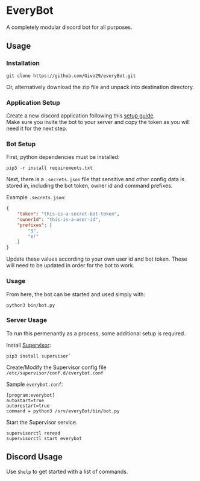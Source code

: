 # EveryBot

A completely modular discord bot for all purposes.

## Usage

### Installation

`git clone https://github.com/Givo29/everyBot.git`

Or, alternatively download the zip file and unpack into destination directory.

### Application Setup

Create a new discord application following this [setup guide](https://discordpy.readthedocs.io/en/latest/discord.html).  
Make sure you invite the bot to your server and copy the token as you will need it for the next step.

### Bot Setup

First, python dependencies must be installed:

`pip3 -r install requirements.txt`

Next, there is a `.secrets.json` file that sensitive and other config data is stored in, including the bot token, owner id and command prefixes.

Example `.secrets.json`:

```json
{
    "token": "this-is-a-secret-bot-token",
    "ownerId": "this-is-a-user-id",
    "prefixes": [
        "$",
        "e!"
    ]
}
```

Update these values according to your own user id and bot token. These will need to be updated in order for the bot to work.


### Usage

From here, the bot can be started and used simply with:  

```shell
python3 bin/bot.py
```

### Server Usage

To run this permenantly as a process, some additional setup is required.

Install [Supervisor](https://pypi.org/project/supervisor/):

```shell
pip3 install supervisor`  
```

Create/Modify the Supervisor config file `/etc/supervisor/conf.d/everybot.conf`

Sample `everybot.conf`:
```shell
[program:everybot]
autostart=true
autorestart=true
command = python3 /srv/everyBot/bin/bot.py
```

Start the Supervisor service.

`supervisorctl reread`  
`supervisorctl start everybot`

## Discord Usage

Use `$help` to get started with a list of commands.
